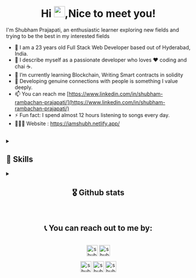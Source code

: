 ### <h1 align="center">Hi <img src="https://raw.githubusercontent.com/MartinHeinz/MartinHeinz/master/wave.gif" width="30px">,Nice to meet you!</h1>
I'm Shubham Prajapati, an enthusiastic learner exploring new fields and trying to be the best in my interested fields

<!-- <p align="center"> 
	<img src="https://img.shields.io/github/followers/shubhamprajapati241?label=Followers&color=brightgreen&style=flat-square" alt="shubhamprajapati241" /> 
  	<img src="https://komarev.com/ghpvc/?username=shubhamprajapati241&label=Profile%20Views&color=brightgreen&style=flat-square" alt="shubhamprajapati241" /> 
</p> -->


- 🧛 I am a 23 years old Full Stack Web Developer based out of Hyderabad, India. 
- 👯 I describe myself as a passionate developer who loves ❤️ coding and chai ☕.
- 👀 I’m currently learning Blockchain, Writing Smart contracts in solidity
- 🌱 Developing genuine connections with people is something I value deeply.
- 📫 You can reach me [https://www.linkedin.com/in/shubham-rambachan-prajapati/](https://www.linkedin.com/in/shubham-rambachan-prajapati/)
- ⚡ Fun fact: I spend almost 12 hours listening to songs every day.
- 👨🏻‍💻 Website : https://iamshubh.netlify.app/

<br>

<details>
  
<summary>
	<h2>💪 Skills </h2>
</summary>

<h4> Languages </h4>
<span> 
  <img src="https://img.shields.io/badge/HTML5-E34F26?style=for-the-badge&logo=html5&logoColor=white">
  <img src="https://img.shields.io/badge/CSS3-1572B6?style=for-the-badge&logo=css3&logoColor=white">
  <img src="https://img.shields.io/badge/JavaScript-F7DF1E?style=for-the-badge&logo=javascript&logoColor=black">
</span>

<h4> Web3 </h4>
<span> 
  <img src="https://img.shields.io/badge/Ethereum-3C3C3D?style=for-the-badge&logo=Ethereum&logoColor=white">
  <img src="https://img.shields.io/badge/Solidity-E34F26?style=for-the-badge&logo=Solidity&logoColor=black">
  <img src="https://img.shields.io/badge/Hardhat-F7DF1E?style=for-the-badge&logo=Hardhat&logoColor=white">
  <img src="https://img.shields.io/badge/Etherjs-20232A?style=for-the-badge&logo=Etherjs&logoColor=white">
  <img src="https://img.shields.io/badge/Open Zeppelin-339933?style=for-the-badge&logo=OpenZeppelin&logoColor=white">
  <img src="https://img.shields.io/badge/Chainlink-000000?style=for-the-badge&logo=Chainlink&logoColor=white">
  <img src="https://img.shields.io/badge/Polygon-purple?style=for-the-badge&logo=Polygon&logoColor=white">
</span>


<h4> Frameworks </h4>
<span>
  <img src="https://img.shields.io/badge/Express.js-000000?style=for-the-badge&logo=express&logoColor=white">
  <img src="https://img.shields.io/badge/Yarn-2C8EBB?style=for-the-badge&logo=yarn&logoColor=white">
  <img src="https://img.shields.io/badge/npm-CB3837?style=for-the-badge&logo=npm&logoColor=white">
  <img src="https://img.shields.io/badge/Node.js-339933?style=for-the-badge&logo=nodedotjs&logoColor=white">
  <img src="https://img.shields.io/badge/React-20232A?style=for-the-badge&logo=react&logoColor=61DAFB">
<!--   <img src="https://img.shields.io/badge/Tailwind_CSS-38B2AC?style=for-the-badge&logo=tailwind-css&logoColor=white"> -->
	
</span>

<h4> Databases </h4>
<span>
  <img src="https://img.shields.io/badge/MongoDB-4EA94B?style=for-the-badge&logo=mongodb&logoColor=white">
  <img src="https://img.shields.io/badge/Microsoft_SQL_Server-CC2927?style=for-the-badge&logo=microsoft-sql-server&logoColor=white" >
</span>

<h4> Other Tools and Technologies </h4>
<span>
  <img src="https://img.shields.io/badge/Git-F05032?style=for-the-badge&logo=git&logoColor=white">
  <img src="https://img.shields.io/badge/Postman-FF6C37?style=for-the-badge&logo=Postman&logoColor=white">
  <img src="https://img.shields.io/badge/Git-F05032?style=for-the-badge&logo=git&logoColor=white">
  <img src="https://img.shields.io/badge/Sass-CC6699?style=for-the-badge&logo=sass&logoColor=white">
  <img src="https://img.shields.io/badge/json-5E5C5C?style=for-the-badge&logo=json&logoColor=white">
  <img src="https://img.shields.io/badge/jQuery-0769AD?style=for-the-badge&logo=jquery&logoColor=white">
  <img src="https://img.shields.io/badge/React_Router-CA4245?style=for-the-badge&logo=react-router&logoColor=white">
  <img src="https://img.shields.io/badge/styled--components-DB7093?style=for-the-badge&logo=styled-components&logoColor=white">
  <img src="https://img.shields.io/badge/Font_Awesome-339AF0?style=for-the-badge&logo=fontawesome&logoColor=white">
</span>
</details>


<details>
<summary>
 <h2 align="center">🎖 Github stats </h2>
 </summary>
      <br/>
        <p align="center">
          <a href="https://github-readme-stats.vercel.app/api/top-langs/?username=shubhamprajapati241&langs_count=6&layout=compact&hide_border=true&theme=react" target="_blank" rel="noreferrer">
          <img width="49.5%" src="https://github-readme-stats.vercel.app/api/top-langs/?username=shubhamprajapati241&langs_count=6&layout=compact&hide_border=true&theme=react" 
          alt="shubhamprajapati241 :: Top Langs" /></a>
          <a href="https://activity-graph.herokuapp.com/graph?username=shubhamprajapati241&area=true&point=transparent&theme=react-dark" target="_blank" rel="noreferrer">
          <img width="49.5%" alt="shubhamprajapati241 Activity Graph" src="https://activity-graph.herokuapp.com/graph?username=shubhamprajapati241&area=true&point=transparent&theme=react-dark" />
          </a>
        </p>
        <p align="center">
          <a href="https://github-readme-stats.vercel.app/api?username=shubhamprajapati241&show_icons=true&hide_border=true&theme=react" target="_blank" rel="noreferrer">
          <img width="49.5%" src="https://github-readme-stats.vercel.app/api?username=shubhamprajapati241&show_icons=true&hide_border=true&theme=react" alt="shubhamprajapati241" />
	  </a>
	  <a href="https://github-readme-streak-stats.herokuapp.com/?user=shubhamprajapati241&theme=react" target="_blank" rel="noreferrer">
          <img width="49.5%" src="https://github-readme-streak-stats.herokuapp.com/?user=shubhamprajapati241&theme=react" alt="shubhamprajapati241" />
          </a>
       </p>
       <a href="https://user-images.githubusercontent.com/73097560/115834477-dbab4500-a447-11eb-908a-139a6edaec5c.gif" target="_blank" rel="noreferrer">
       	  <img src="https://user-images.githubusercontent.com/73097560/115834477-dbab4500-a447-11eb-908a-139a6edaec5c.gif">  
	</a>
  <br>
       <p align="center">
       	 <a href="https://github-profile-trophy.vercel.app/?username=shubhamprajapati241" target="_blank" rel="noreferrer">
          <img width="90%" src="https://github-profile-trophy.vercel.app/?username=shubhamprajapati241" />
	  </a>
       </p>
     <br>
     </details>

  <br>
  


  <h2 align="center">📞 You can reach out to me by:</h2>
    <p align="center">
      <br/>
      <a href="https://www.linkedin.com/in/shubham-rambachan-prajapati/" target="_blank" rel="noreferrer"><img align="center"
         src="https://img.shields.io/badge/linkedin-%231DA1F2.svg?style=for-the-badge&logo=linkedin&logoColor=white"
         alt="shubhamprajapati" height="30"/></a>
      <a href="https://mailto:shubhamprajapati7748@gmail.com" target="_blank" rel="noreferrer"><img align="center"
         src="https://img.shields.io/badge/gmail-EA4335.svg?style=for-the-badge&logo=gmail&logoColor=white"
         alt="shubhamprajapati" height="30"/></a>
    </p>
  <p align="center">
      <a href="https://instagram.com/shubhamprajapati241" target="_blank" rel="noreferrer"><img align="center"
         src="https://img.shields.io/badge/instagram-%23E4405F.svg?style=for-the-badge&logo=Instagram&logoColor=white"
         alt="shubhamprajapati" height="30"/></a>
      <a href="https://wa.me/+918369173723" target="_blank" rel="noreferrer"><img align="center"
         src="https://img.shields.io/badge/whatsapp-4B7F1.svg?style=for-the-badge&logo=whatsapp&logoColor=white"
         alt="shubhamprajapati" height="30"/></a>
      <a href="https://twitter.com/0xprajapati" target="_blank" rel="noreferrer"><img align="center"
         src="https://img.shields.io/badge/twitter-1DA1F2.svg?style=for-the-badge&logo=twitter&logoColor=white"
         alt="shubhamprajapati" height="30"/></a>
      <br>
    </p>





<!---
shubhamprajapati241/shubhamprajapati241 is a ✨ special ✨ repository because its `README.md` (this file) appears on your GitHub profile.
You can click the Preview link to take a look at your changes.
--->
